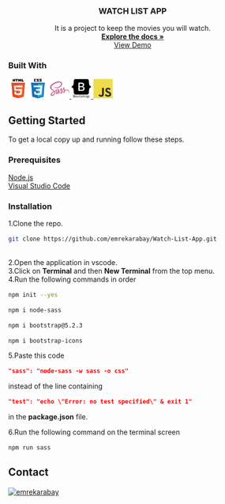 <!-- PROJECT LOGO -->

<div align="center">

  <h3 align="center">WATCH LIST APP</h3>

  <p align="center">
    It is a project to keep the movies you will watch.
    <br />
    <a href="https://github.com/emrekarabay/Watch-List-App"><strong>Explore the docs »</strong></a>
    <br />
    <a href="https://watch-list-app.netlify.app/">View Demo</a>
  </p>
</div>

### Built With

<p align="left"> 
<a href="https://www.w3.org/html/" target="_blank" rel="noreferrer"><img src="https://raw.githubusercontent.com/devicons/devicon/master/icons/html5/html5-original-wordmark.svg" alt="html5" width="40" height="40"/></a><a href="https://www.w3schools.com/css/" target="_blank" rel="noreferrer"><img src="https://raw.githubusercontent.com/devicons/devicon/master/icons/css3/css3-original-wordmark.svg" alt="css3" width="40" height="40"/></a>
<a href="https://sass-lang.com" target="_blank" rel="noreferrer"> <img src="https://raw.githubusercontent.com/devicons/devicon/master/icons/sass/sass-original.svg" alt="sass" width="40" height="40"/> </a> 
<a href="https://getbootstrap.com" target="_blank" rel="noreferrer"> <img src="https://raw.githubusercontent.com/devicons/devicon/master/icons/bootstrap/bootstrap-plain-wordmark.svg" alt="bootstrap" width="40" height="40"/> </a> 
<a href="https://developer.mozilla.org/en-US/docs/Web/JavaScript" target="_blank" rel="noreferrer"> <img src="https://raw.githubusercontent.com/devicons/devicon/master/icons/javascript/javascript-original.svg" alt="javascript" width="40" height="40"/> </a>
</p>

<!-- GETTING STARTED -->

## Getting Started

To get a local copy up and running follow these steps.

### Prerequisites

[Node.js](https://nodejs.org/en/download/)\
[Visual Studio Code](https://code.visualstudio.com/download)

### Installation

1.Clone the repo.

```sh
git clone https://github.com/emrekarabay/Watch-List-App.git
```

\
2.Open the application in vscode.\
3.Click on <strong>Terminal</strong> and then <strong>New Terminal</strong> from the top menu.\
4.Run the following commands in order

```sh
npm init --yes
```

```sh
npm i node-sass
```

```sh
npm i bootstrap@5.2.3
```

```sh
npm i bootstrap-icons
```

5.Paste this code

```json
"sass": "node-sass -w sass -o css"
```

instead of the line containing

```json
"test": "echo \"Error: no test specified\" & exit 1"
```

in the <strong>package.json</strong> file.

6.Run the following command on the terminal screen

```sh
npm run sass
```

<!-- CONTACT -->

## Contact

<a href="https://linkedin.com/in/emrekarabay" target="blank"><img align="center" src="https://raw.githubusercontent.com/rahuldkjain/github-profile-readme-generator/master/src/images/icons/Social/linked-in-alt.svg" alt="emrekarabay" height="30" width="40" /></a>
